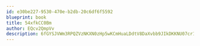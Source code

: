 ```yaml
---
id: e30be227-9530-470e-b2db-20c6df6f5592
blueprint: book
title: 54xfkCC0Bm
author: EQcv2QmpVv
description: 6fGYSJVWm3RPQZVzNKXN0zHp5wKCmHuaLDdtV8DaXvbb9JIkDKKNU07cr14aX5fIWtMQVpEMMVLZwhRNzUGlaoFYid2AldVDIMAI
---
```

